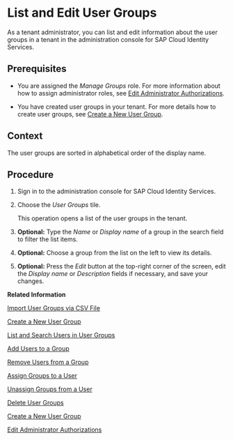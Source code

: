 <!-- loio5e8a55cdadad40d49c83b443c68fbd62 -->

# List and Edit User Groups

As a tenant administrator, you can list and edit information about the user groups in a tenant in the administration console for SAP Cloud Identity Services.



## Prerequisites

-   You are assigned the *Manage Groups* role. For more information about how to assign administrator roles, see [Edit Administrator Authorizations](edit-administrator-authorizations-86ee374.md).

-   You have created user groups in your tenant. For more details how to create user groups, see [Create a New User Group](create-a-new-user-group-b1b638d.md).




<a name="loio5e8a55cdadad40d49c83b443c68fbd62__context_vnl_blv_knb"/>

## Context

The user groups are sorted in alphabetical order of the display name.



## Procedure

1.  Sign in to the administration console for SAP Cloud Identity Services.

2.  Choose the *User Groups* tile.

    This operation opens a list of the user groups in the tenant.

3.  **Optional:** Type the *Name* or *Display name* of a group in the search field to filter the list items.

4.  **Optional:** Choose a group from the list on the left to view its details.

5.  **Optional:** Press the *Edit* button at the top-right corner of the screen, edit the *Display name* or *Description* fields if necessary, and save your changes.


**Related Information**  


[Import User Groups via CSV File](import-user-groups-via-csv-file-daf96bd.md "As a tenant administrator, you can create new user groups or update existing ones with the assiged users, via a CSV file upload.")

[Create a New User Group](create-a-new-user-group-b1b638d.md "As a tenant administrator you can create new user groups in the tenant via the administration console for SAP Cloud Identity Services.")

[List and Search Users in User Groups](list-and-search-users-in-user-groups-4ac340a.md "As a tenant administrator, you can list and view information about the users in a user group in a tenant in the administration console for SAP Cloud Identity Services.")

[Add Users to a Group](add-users-to-a-group-d2e1a01.md "As a tenant administrator, you can add one or more users created for a specific tenant to a group via the administration console for SAP Cloud Identity Services.")

[Remove Users from a Group](remove-users-from-a-group-301fdb7.md "As a tenant administrator, you can remove one, more than one, or all users added to a group via the administration console for SAP Cloud Identity Services.")

[Assign Groups to a User](assign-groups-to-a-user-bfdeb9c.md "As a tenant administrator, you can assign one or more groups created for a specific tenant to a user via the administration console for SAP Cloud Identity Services.")

[Unassign Groups from a User](unassign-groups-from-a-user-4353735.md "As a tenant administrator, you can unassign one or more groups that are assigned to a user via the administration console for SAP Cloud Identity Services.")

[Delete User Groups](delete-user-groups-9853912.md "As a tenant administrator, you can delete one or more user groups in administration console for SAP Cloud Identity Services.")

[Create a New User Group](create-a-new-user-group-b1b638d.md "As a tenant administrator you can create new user groups in the tenant via the administration console for SAP Cloud Identity Services.")

[Edit Administrator Authorizations](edit-administrator-authorizations-86ee374.md "As a tenant administrator, you can edit both your own authorizations and other administrators' authorizations in the administration console for SAP Cloud Identity Services. By editing the administrator authorizations you can also delete an administrator.")

